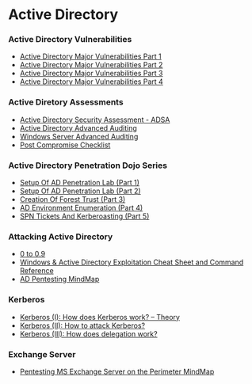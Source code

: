 # Active Directory 
### Active Directory Vulnerabilities
  - [Active Directory Major Vulnerabilities Part 1](https://github.com/Virtual-Base/CyberSecurityKnowledgeBase/blob/main/Resources/Article%20-%20Active%20Directory%20Vulnerabilities%2C%20Part%201%20of%20the_%20XSS.is%20(ex%20DaMaGeLaB).pdf)
  - [Active Directory Major Vulnerabilities Part 2](https://github.com/Virtual-Base/CyberSecurityKnowledgeBase/blob/main/Resources/Article%20-%20Active%20Directory%20Vulnerabilities%2C%20Part%202%20of%20the%20_%20XSS.is%20(ex%20DaMaGeLaB).pdf)
  - [Active Directory Major Vulnerabilities Part 3](https://github.com/Virtual-Base/CyberSecurityKnowledgeBase/blob/main/Resources/Article%20-%20Active%20Directory%20Vulnerabilities%2C%20Part%203%20of%20the%20_%20XSS.is%20(ex%20DaMaGeLaB).pdf)
  - [Active Directory Major Vulnerabilities Part 4](https://github.com/Virtual-Base/CyberSecurityKnowledgeBase/blob/main/Resources/Article%20-%20Active%20Directory%20Vulnerabilities%2C%20Part%204%20of%20the%20_%20XSS.is%20(ex%20DaMaGeLaB).pdf)

### Active Diretory Assessments 
  - [Active Directory Security Assessment - ADSA](https://github.com/Virtual-Base/CyberSecurityKnowledgeBase/blob/main/Resources/Active%20Directory%20Security%20Assessment%2C%20By%20-%20Huy%20Kha.pdf)
  - [Active Directory Advanced Auditing](https://github.com/mdecrevoisier/Windows-auditing-mindmap/blob/main/active-directory-map/active-directory-map.png)
  - [Windows Server Advanced Auditing](https://github.com/mdecrevoisier/Windows-auditing-mindmap/blob/main/windows-server-roles-map/windows-server-roles-map.png)
  - [Post Compromise Checklist](https://www.pwndefend.com/2021/09/15/post-compromise-active-directory-checklist/)

### Active Directory Penetration Dojo Series
  - [Setup Of AD Penetration Lab (Part 1)](https://lmntrix.com/lab/active-directory-penetration-dojo-setup-of-ad-penetration-lab-part-1/)
  - [Setup Of AD Penetration Lab (Part 2)](https://lmntrix.com/lab/active-directory-penetration-dojo-setup-of-ad-penetration-lab-part-2/)
  - [Creation Of Forest Trust (Part 3)](https://lmntrix.com/lab/active-directory-penetration-dojo-creation-of-forest-trust-part-3/)
  - [AD Environment Enumeration (Part 4)](https://lmntrix.com/lab/active-directory-penetration-dojo-ad-environment-enumeration-1/)
  - [SPN Tickets And Kerberoasting (Part 5)](https://lmntrix.com/lab/active-directory-penetration-dojo-spn-tickets-and-kerberoasting/)

### Attacking Active Directory 
  - [0 to 0.9](https://zer1t0.gitlab.io/posts/attacking_ad/)
  - [Windows & Active Directory Exploitation Cheat Sheet and Command Reference](https://casvancooten.com/posts/2020/11/windows-active-directory-exploitation-cheat-sheet-and-command-reference/)
  - [AD Pentesting MindMap](https://github.com/Orange-Cyberdefense/arsenal/blob/master/mindmap/pentest_ad.png)

### Kerberos
  - [Kerberos (I): How does Kerberos work? – Theory](https://www.tarlogic.com/es/blog/como-funciona-kerberos/)
  - [Kerberos (II): How to attack Kerberos?](https://www.tarlogic.com/es/blog/como-atacar-kerberos/)
  - [Kerberos (III): How does delegation work?](https://www.tarlogic.com/es/blog/kerberos-iii-como-funciona-la-delegacion/)

### Exchange Server
  - [Pentesting MS Exchange Server on the Perimeter MindMap](https://github.com/Orange-Cyberdefense/arsenal/blob/master/mindmap/Pentesting_MS_Exchange_Server_on_the_Perimeter.png)

### 


